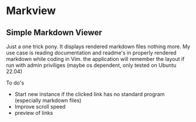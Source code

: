 # Markview

## Simple Markdown Viewer

Just a one trick pony.
It displays rendered markdown files nothing more.
My use case is reading documentation and readme's in properly rendered markdown while coding in Vim.
the application will remember the layout if run with admin priviliges (maybe os dependent, only tested on Ubuntu 22.04)

To do's
-   Start new instance if the clicked link has no standard program (especially markdown files)
-   Improve scroll speed
-   preview of links

